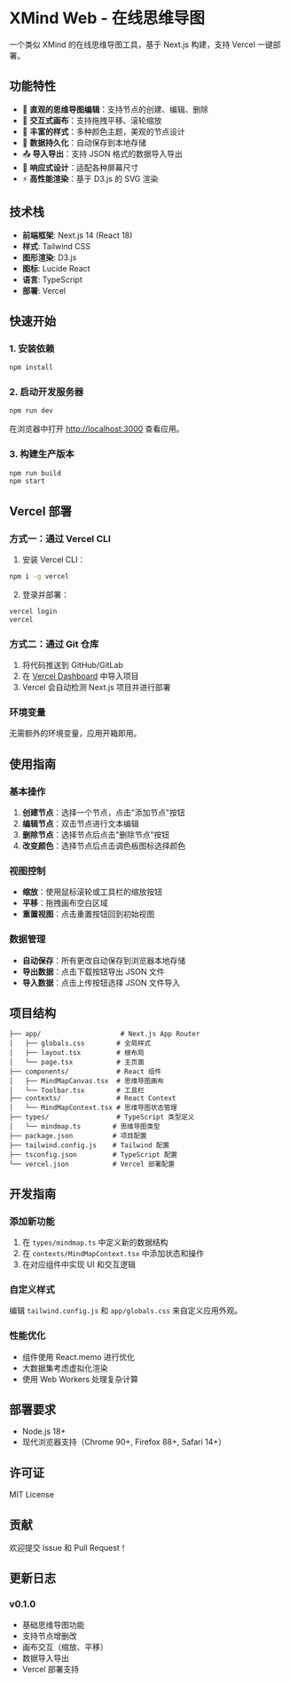 # XMind Web - 在线思维导图

一个类似 XMind 的在线思维导图工具，基于 Next.js 构建，支持 Vercel 一键部署。

## 功能特性

- 🎨 **直观的思维导图编辑**：支持节点的创建、编辑、删除
- 🎯 **交互式画布**：支持拖拽平移、滚轮缩放
- 🌈 **丰富的样式**：多种颜色主题，美观的节点设计
- 💾 **数据持久化**：自动保存到本地存储
- 📤 **导入导出**：支持 JSON 格式的数据导入导出
- 📱 **响应式设计**：适配各种屏幕尺寸
- ⚡ **高性能渲染**：基于 D3.js 的 SVG 渲染

## 技术栈

- **前端框架**: Next.js 14 (React 18)
- **样式**: Tailwind CSS
- **图形渲染**: D3.js
- **图标**: Lucide React
- **语言**: TypeScript
- **部署**: Vercel

## 快速开始

### 1. 安装依赖

```bash
npm install
```

### 2. 启动开发服务器

```bash
npm run dev
```

在浏览器中打开 [http://localhost:3000](http://localhost:3000) 查看应用。

### 3. 构建生产版本

```bash
npm run build
npm start
```

## Vercel 部署

### 方式一：通过 Vercel CLI

1. 安装 Vercel CLI：
```bash
npm i -g vercel
```

2. 登录并部署：
```bash
vercel login
vercel
```

### 方式二：通过 Git 仓库

1. 将代码推送到 GitHub/GitLab
2. 在 [Vercel Dashboard](https://vercel.com/dashboard) 中导入项目
3. Vercel 会自动检测 Next.js 项目并进行部署

### 环境变量

无需额外的环境变量，应用开箱即用。

## 使用指南

### 基本操作

1. **创建节点**：选择一个节点，点击"添加节点"按钮
2. **编辑节点**：双击节点进行文本编辑
3. **删除节点**：选择节点后点击"删除节点"按钮
4. **改变颜色**：选择节点后点击调色板图标选择颜色

### 视图控制

- **缩放**：使用鼠标滚轮或工具栏的缩放按钮
- **平移**：拖拽画布空白区域
- **重置视图**：点击重置按钮回到初始视图

### 数据管理

- **自动保存**：所有更改自动保存到浏览器本地存储
- **导出数据**：点击下载按钮导出 JSON 文件
- **导入数据**：点击上传按钮选择 JSON 文件导入

## 项目结构

```
├── app/                    # Next.js App Router
│   ├── globals.css        # 全局样式
│   ├── layout.tsx         # 根布局
│   └── page.tsx           # 主页面
├── components/            # React 组件
│   ├── MindMapCanvas.tsx  # 思维导图画布
│   └── Toolbar.tsx        # 工具栏
├── contexts/              # React Context
│   └── MindMapContext.tsx # 思维导图状态管理
├── types/                 # TypeScript 类型定义
│   └── mindmap.ts        # 思维导图类型
├── package.json          # 项目配置
├── tailwind.config.js    # Tailwind 配置
├── tsconfig.json         # TypeScript 配置
└── vercel.json           # Vercel 部署配置
```

## 开发指南

### 添加新功能

1. 在 `types/mindmap.ts` 中定义新的数据结构
2. 在 `contexts/MindMapContext.tsx` 中添加状态和操作
3. 在对应组件中实现 UI 和交互逻辑

### 自定义样式

编辑 `tailwind.config.js` 和 `app/globals.css` 来自定义应用外观。

### 性能优化

- 组件使用 React.memo 进行优化
- 大数据集考虑虚拟化渲染
- 使用 Web Workers 处理复杂计算

## 部署要求

- Node.js 18+
- 现代浏览器支持（Chrome 90+, Firefox 88+, Safari 14+）

## 许可证

MIT License

## 贡献

欢迎提交 Issue 和 Pull Request！

## 更新日志

### v0.1.0
- 基础思维导图功能
- 支持节点增删改
- 画布交互（缩放、平移）
- 数据导入导出
- Vercel 部署支持 